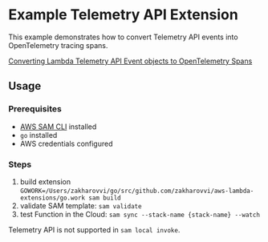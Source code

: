 # Example Telemetry API Extension

This example demonstrates how to convert Telemetry API events into OpenTelemetry tracing spans.

[Converting Lambda Telemetry API Event objects to OpenTelemetry Spans](https://docs.aws.amazon.com/lambda/latest/dg/telemetry-otel-spans.html)

## Usage

### Prerequisites

* [AWS SAM CLI](https://docs.aws.amazon.com/serverless-application-model/latest/developerguide/serverless-sam-cli-install-mac.html)
  installed
* `go` installed
* AWS credentials configured

### Steps

1. build extension `GOWORK=/Users/zakharovvi/go/src/github.com/zakharovvi/aws-lambda-extensions/go.work sam build`
1. validate SAM template: `sam validate`
1. test Function in the Cloud: `sam sync --stack-name {stack-name} --watch`

Telemetry API is not supported in `sam local invoke`.
